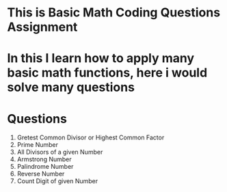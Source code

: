 # This is Basic Math Coding Questions Assignment 
# In this I learn how to apply many basic math functions, here i would solve many questions 
# Questions
  1. Gretest Common Divisor or Highest Common Factor
  2. Prime Number
  3. All Divisors of a given Number
  4. Armstrong Number
  5. Palindrome Number
  6. Reverse Number
  7. Count Digit of given Number
